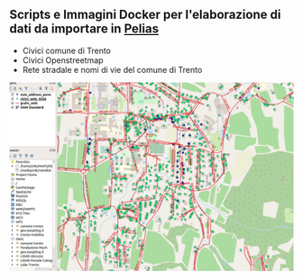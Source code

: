## Scripts e Immagini Docker per l'elaborazione di dati da importare in [Pelias](https://github.com/pelias)

* Civici comune di Trento
* Civici Openstreetmap
* Rete stradale e nomi di vie del comune di Trento

![Image](images/test_osm_comune.png)
